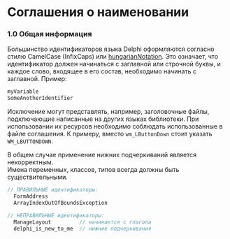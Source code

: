 # Соглашения о наименовании

### 1.0 Общая информация

Большинство идентификаторов языка Delphi оформляются согласно стилю CamelCase \(InfixCaps\) или [hungarianNotation](https://ru.wikipedia.org/wiki/Венгерская_нотация). Это означает, что идентификатор должен начинаться с заглавной или строчной буквы, и каждое слово, входящее в его состав, необходимо начинать с заглавной. Пример:

```Pascal
myVariable
SomeAnotherIdentifier
```

Исключение могут представлять, например, заголовочные файлы, подключающие написанные на других языках библиотеки. При использовании их ресурсов необходимо соблюдать использованные в файле соглашения. К примеру, вместо `wm_LButtonDown` стоит указать `WM_LBUTTONDOWN`.

В общем случае применение нижних подчеркиваний является некорректным.  
Имена переменных, классов, типов всегда должны быть существительными.

```Pascal
// ПРАВИЛЬНЫЕ идентификаторы:
  FormAddress 
  ArrayIndexOutOfBoundsException

// НЕПРАВИЛЬНЫЕ идентификаторы:
  ManageLayout         // начинается с глагола  
  delphi_is_new_to_me  // нижние подчеркивания
```



